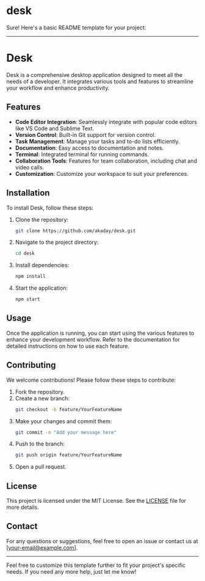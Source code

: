 # desk
Sure! Here's a basic README template for your project:

---

# Desk

Desk is a comprehensive desktop application designed to meet all the needs of a developer. It integrates various tools and features to streamline your workflow and enhance productivity.

## Features

- **Code Editor Integration**: Seamlessly integrate with popular code editors like VS Code and Sublime Text.
- **Version Control**: Built-in Git support for version control.
- **Task Management**: Manage your tasks and to-do lists efficiently.
- **Documentation**: Easy access to documentation and notes.
- **Terminal**: Integrated terminal for running commands.
- **Collaboration Tools**: Features for team collaboration, including chat and video calls.
- **Customization**: Customize your workspace to suit your preferences.

## Installation

To install Desk, follow these steps:

1. Clone the repository:
    ```bash
    git clone https://github.com/akaday/desk.git
    ```
2. Navigate to the project directory:
    ```bash
    cd desk
    ```
3. Install dependencies:
    ```bash
    npm install
    ```
4. Start the application:
    ```bash
    npm start
    ```

## Usage

Once the application is running, you can start using the various features to enhance your development workflow. Refer to the documentation for detailed instructions on how to use each feature.

## Contributing

We welcome contributions! Please follow these steps to contribute:

1. Fork the repository.
2. Create a new branch:
    ```bash
    git checkout -b feature/YourFeatureName
    ```
3. Make your changes and commit them:
    ```bash
    git commit -m "Add your message here"
    ```
4. Push to the branch:
    ```bash
    git push origin feature/YourFeatureName
    ```
5. Open a pull request.

## License

This project is licensed under the MIT License. See the [LICENSE](LICENSE) file for more details.

## Contact

For any questions or suggestions, feel free to open an issue or contact us at [your-email@example.com].

---

Feel free to customize this template further to fit your project's specific needs. If you need any more help, just let me know!

